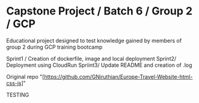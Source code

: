 # Capstone Project / Batch 6 / Group 2 / GCP
Educational project designed to test knowledge gained by members of group 2 during GCP training bootcamp

Sprint1 / Creation of dockerfile, image and local deployment
Sprint2/ Deployment using CloudRun
Spriint3/ Update README and creation of .log

Original repo "[https://github.com/GNiruthian/Europe-Travel-Website-html-css-js]"

TESTING


